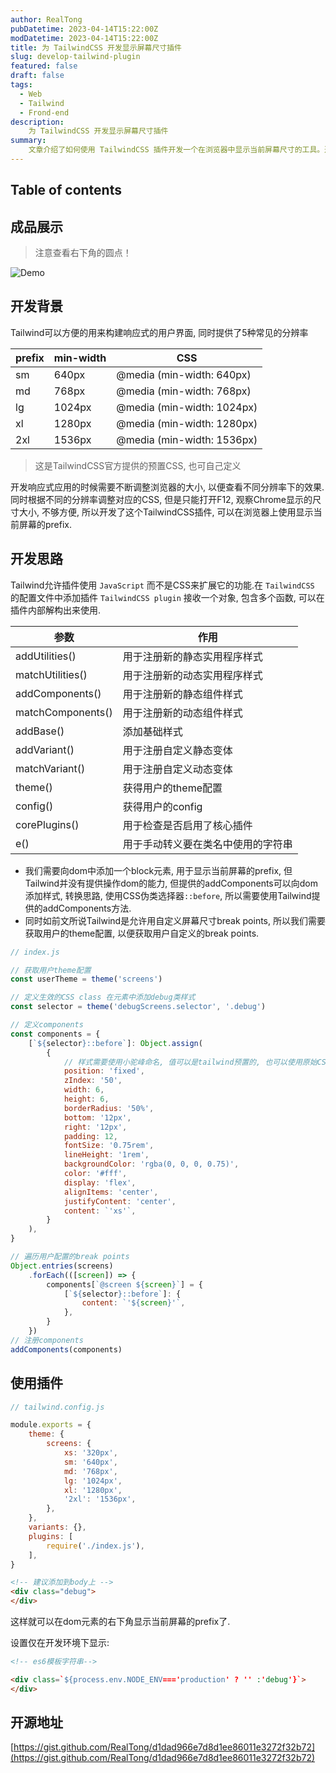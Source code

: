 ```yaml
---
author: RealTong
pubDatetime: 2023-04-14T15:22:00Z
modDatetime: 2023-04-14T15:22:00Z
title: 为 TailwindCSS 开发显示屏幕尺寸插件
slug: develop-tailwind-plugin
featured: false
draft: false
tags:
  - Web
  - Tailwind
  - Frond-end
description:
    为 TailwindCSS 开发显示屏幕尺寸插件
summary:
    文章介绍了如何使用 TailwindCSS 插件开发一个在浏览器中显示当前屏幕尺寸的工具。通过添加自定义的 CSS 类和伪元素 ::before，结合 TailwindCSS 的功能，实现了在页面右下角显示当前屏幕尺寸的功能。同时，作者提供了使用方法和在开发环境下的设置建议。
---
```

## Table of contents

## 成品展示
> 注意查看右下角的圆点！

![Demo](@assets/images/posts/develop-tailwind-plugin/demo.gif)

## 开发背景

Tailwind可以方便的用来构建响应式的用户界面, 同时提供了5种常见的分辨率

| prefix  | min-width | CSS |
| --- | --- | --- |
| sm | 640px | @media (min-width: 640px) |
| md | 768px | @media (min-width: 768px) |
| lg | 1024px | @media (min-width: 1024px) |
| xl | 1280px | @media (min-width: 1280px) |
| 2xl | 1536px | @media (min-width: 1536px) |

> 这是TailwindCSS官方提供的预置CSS, 也可自己定义
> 

开发响应式应用的时候需要不断调整浏览器的大小, 以便查看不同分辨率下的效果. 同时根据不同的分辨率调整对应的CSS, 但是只能打开F12, 观察Chrome显示的尺寸大小, 不够方便, 所以开发了这个TailwindCSS插件, 可以在浏览器上使用显示当前屏幕的prefix.

## 开发思路

Tailwind允许插件使用 `JavaScript` 而不是CSS来扩展它的功能.在 `TailwindCSS` 的配置文件中添加插件 `TailwindCSS plugin` 接收一个对象, 包含多个函数, 可以在插件内部解构出来使用.

| 参数 | 作用 |
| --- | --- |
| addUtilities() | 用于注册新的静态实用程序样式 |
| matchUtilities() | 用于注册新的动态实用程序样式 |
| addComponents() | 用于注册新的静态组件样式 |
| matchComponents() | 用于注册新的动态组件样式 |
| addBase() | 添加基础样式 |
| addVariant() | 用于注册自定义静态变体 |
| matchVariant() | 用于注册自定义动态变体 |
| theme() | 获得用户的theme配置 |
| config() | 获得用户的config |
| corePlugins() | 用于检查是否启用了核心插件 |
| e() | 用于手动转义要在类名中使用的字符串 |

- 我们需要向dom中添加一个block元素, 用于显示当前屏幕的prefix, 但Tailwind并没有提供操作dom的能力, 但提供的addComponents可以向dom添加样式, 转换思路, 使用CSS伪类选择器`::before`, 所以需要使用Tailwind提供的addComponents方法.
- 同时如前文所说Tailwind是允许用自定义屏幕尺寸break points, 所以我们需要获取用户的theme配置, 以便获取用户自定义的break points.

```jsx
// index.js

// 获取用户theme配置
const userTheme = theme('screens')

// 定义生效的CSS class 在元素中添加debug类样式
const selector = theme('debugScreens.selector', '.debug')

// 定义components
const components = {
    [`${selector}::before`]: Object.assign(
        {
            // 样式需要使用小驼峰命名, 值可以是tailwind预置的, 也可以使用原始CSS的写法
            position: 'fixed',
            zIndex: '50',
            width: 6,
            height: 6,
            borderRadius: '50%',
            bottom: '12px',
            right: '12px',
            padding: 12,
            fontSize: '0.75rem',
            lineHeight: '1rem',
            backgroundColor: 'rgba(0, 0, 0, 0.75)',
            color: '#fff',
            display: 'flex',
            alignItems: 'center',
            justifyContent: 'center',
            content: `'xs'`,
        }
    ),
}

// 遍历用户配置的break points
Object.entries(screens)
    .forEach(([screen]) => {
        components[`@screen ${screen}`] = {
            [`${selector}::before`]: {
                content: `'${screen}'`,
            },
        }
    })
// 注册components
addComponents(components)
```

## 使用插件

```jsx
// tailwind.config.js

module.exports = {
    theme: {
        screens: {
            xs: '320px',
            sm: '640px',
            md: '768px',
            lg: '1024px',
            xl: '1280px',
            '2xl': '1536px',
        },
    },
    variants: {},
    plugins: [
        require('./index.js'),
    ],
}
```

```html
<!-- 建议添加到body上 -->
<div class="debug">
</div>
```

这样就可以在dom元素的右下角显示当前屏幕的prefix了.

设置仅在开发环境下显示: 

```html
<!-- es6模板字符串-->

<div class=`${process.env.NODE_ENV==='production' ? '' :'debug'}`>
</div>
```

## 开源地址

[https://gist.github.com/RealTong/d1dad966e7d8d1ee86011e3272f32b72](https://gist.github.com/RealTong/d1dad966e7d8d1ee86011e3272f32b72)